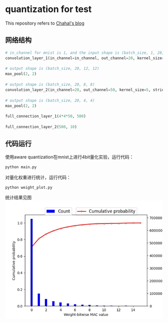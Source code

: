 # quantization for test
This repository refers to [Chahal's blog](https://karanbirchahal.medium.com/aggressive-quantization-how-to-run-mnist-on-a-4-bit-neural-net-using-pytorch-5703f3faa599)

## 网络结构
```python
# in_channel for mnist is 1, and the input shape is (batch_size, 1, 28, 28), output shape is (batch_size, 20, 24, 24)
convolution_layer_1(in_channel=in_channel, out_channel=20, kernel_size=5, stride=1)

# output shape is (batch_size, 20, 12, 12)
max_pool(2, 2)

# output shape is (batch_size, 20, 8, 8)
convolution_layer_2(in_channel=20, out_channel=50, kernel_size=5, stride=1)

# output shape is (batch_size, 20, 4, 4)
max_pool(2, 2)

full_connection_layer_1(4*4*50, 500)

full_connection_layer_2(500, 10)
```

## 代码运行

使用aware quantization在mnist上进行4bit量化实验，运行代码：

```bash
python main.py
```

对量化权重进行统计，运行代码：
```bash
python weight_plot.py
```
统计结果见图 ![weight_visualization](./cache/figure.jpg)

